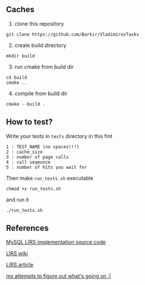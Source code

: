 ## Caches

1. clone this repository

```
git clone https://github.com/Barkir/VladimirovTasks
```
2. create build directory

```
mkdir build
```

3. run cmake from build dir

```
cd build
cmake ..
```

4. compile from build dir
```
cmake --build .
```

## How to test?
Write your tests in `tests` directory in this fmt

```
1 : TEST_NAME (no spaces!!!)
2 : cache_size
3 : number of page calls
4 : call seqeunce
5 : number of hits you wait for
```

Then make `run_tests.sh` executable
```
chmod +x run_tests.sh
```

and run it

```
./run_tests.sh
```

## References
[MySQL LIRS implementation source code](https://www.iskm.org/mysql56/pgman_8hpp_source.html)

[LIRS wiki](https://en.wikipedia.org/wiki/LIRS_caching_algorithm)

[LIRS article](https://ranger.uta.edu/~sjiang/pubs/papers/jiang02_LIRS.pdf)

[my attempts to figure out what's going on :| ](./lirs_tryhard.md)




